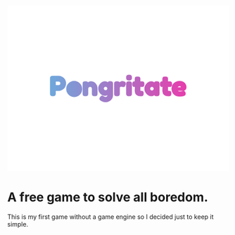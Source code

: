 ![](https://raw.githubusercontent.com/Jankie06/pongritate/main/pongritate/assets/title.png)
# A free game to solve all boredom.
This is my first game without a game engine so I decided just to keep it simple.